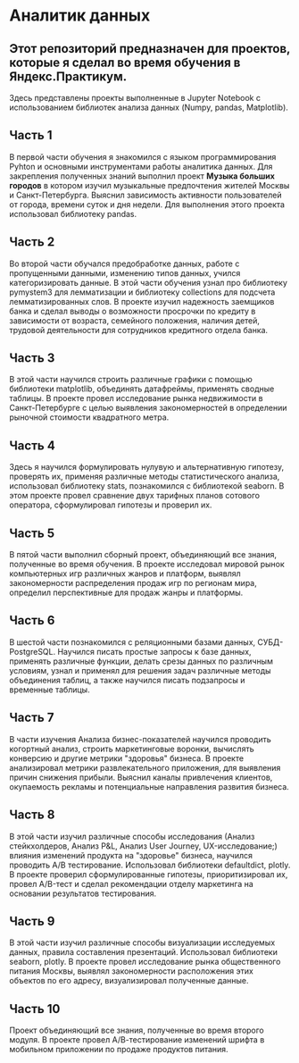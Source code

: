 #  Аналитик данных
## Этот репозиторий предназначен для  проектов, которые я сделал во время обучения в Яндекс.Практикум.

Здесь представлены проекты выполненные в Jupyter Notebook с использованием библиотек анализа данных (Numpy, pandas, Matplotlib).

##  Часть 1
В первой части обучения я знакомился с языком программирования Pyhton и основными инструментами работы аналитика данных. Для закрепления полученных знаний выполнил проект **Музыка больших городов**
в котором изучил музыкальные предпочтения жителей Москвы и Санкт-Петербурга. Выяснил зависимость активности пользователей от города, времени суток и дня недели.
Для выполнения этого проекта использовал библиотеку pandas.

## Часть 2
Во второй части обучался предобработке данных, работе с пропущенными данными, изменению типов данных, учился категоризировать данные. В этой части обучения узнал про библиотеку pymystem3 для лемматизации и библиотеку collections для подсчета лемматизированных слов.
В проекте изучил надежность заемщиков банка и сделал выводы о возможности просрочки по кредиту в зависимости от возраста, семейного положения, наличия детей, трудовой деятельности для сотрудников кредитного отдела банка.

## Часть 3 
В этой части научился строить различные графики с помощью библиотеки matplotlib, объединять датафреймы, применять сводные таблицы.
В проекте провел исследование рынка недвижимости в Санкт-Петербурге с целью выявления закономерностей в определении рыночной стоимости квадратного метра.

## Часть 4  
Здесь я научился формулировать нулувую и альтернативную гипотезу, проверять их, применяя различные методы статистического анализа, использовал библиотеку stats, познакомился с библиотекой seaborn.
В этом проекте провел сравнение двух тарифных планов сотового оператора, сформулировал гипотезы и проверил их.

## Часть 5
В пятой части выполнил сборный проект, объединяющий все знания, полученные во время обучения.
В проекте исследовал мировой рынок компьютерных игр различных жанров и платформ, выявлял закономерности распределения продаж игр по регионам мира, определил перспективные для продаж жанры и платформы.

##  Часть 6
В шестой части познакомился с реляционными базами данных, СУБД-PostgreSQL. Научился писать простые запросы к базе данных, применять различные функции, делать срезы данных по различным условиям, узнал и применял для решения задач различные методы объединения таблиц, а также научился писать подзапросы и временные таблицы.


## Часть 7
В части изучения Анализа бизнес-показателей научился проводить когортный анализ, строить маркетинговые воронки, вычислять конверсию и другие метрики "здоровья" бизнеса.
В проекте анализировал метрики развлекательного приложения, для выявления причин снижения прибыли. Выяснил каналы привлечения клиентов, окупаемость рекламы и потенциальные направления развития бизнеса.

## Часть 8
В этой части изучил различные способы исследования (Анализ стейкхолдеров, Анализ P&L, Анализ User Journey, UX-исследование;) влияния изменений продукта на "здоровье" бизнеса, научился проводить А/В тестирование. Использовал библиотеки defaultdict, plotly.
В проекте проверил сформулированные гипотезы, приоритизировал их, провел A/B-тест и сделал рекомендации отделу маркетинга на основании результатов тестирования.

## Часть 9
В этой части изучил различные способы визуализации исследуемых данных, правила составления презентаций. Использовал библиотеки seaborn, plotly.
В проекте провел исследование рынка общественного питания Москвы, выявлял закономерности расположения этих объектов по его адресу, визуализировал полученные данные.

## Часть 10
Проект объединяющий все знания, полученные во время второго модуля.
В проекте провел А/В-тестирование изменений шрифта в мобильном приложении по продаже продуктов питания.
